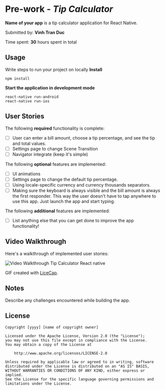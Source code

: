 # Pre-work - *Tip Calculator*

**Name of your app** is a tip calculator application for React Native.

Submitted by: **Vinh Tran Duc**

Time spent: **30** hours spent in total


## Usage 

Write steps to run your project on locally
**Install**
```
npm install
```

**Start the application in development mode**
```
react-native run-android
react-native run-ios
```

## User Stories

The following **required** functionality is complete:

* [ ] User can enter a bill amount, choose a tip percentage, and see the tip and total values.
* [ ] Settings page to change Scene Transition 
* [ ] Navigator integrate (keep it's simple) 

The following **optional** features are implemented:
* [ ] UI animations
* [ ] Settings page to change the default tip percentage.
* [ ] Using locale-specific currency and currency thousands separators.
* [ ] Making sure the keyboard is always visible and the bill amount is always the first responder. This way the user doesn't have to tap anywhere to use this app. Just launch the app and start typing.

The following **additional** features are implemented:

- [ ] List anything else that you can get done to improve the app functionality!

## Video Walkthrough 

Here's a walkthrough of implemented user stories:

<img src='http://imgur.com/KhOmoyM' title='Video Walkthrough Tip Calculator React native' width='' alt='Video Walkthrough Tip Calculator React native' />

GIF created with [LiceCap](http://www.cockos.com/licecap/).

## Notes

Describe any challenges encountered while building the app.

## License

    Copyright [yyyy] [name of copyright owner]

    Licensed under the Apache License, Version 2.0 (the "License");
    you may not use this file except in compliance with the License.
    You may obtain a copy of the License at

        http://www.apache.org/licenses/LICENSE-2.0

    Unless required by applicable law or agreed to in writing, software
    distributed under the License is distributed on an "AS IS" BASIS,
    WITHOUT WARRANTIES OR CONDITIONS OF ANY KIND, either express or implied.
    See the License for the specific language governing permissions and
    limitations under the License.
